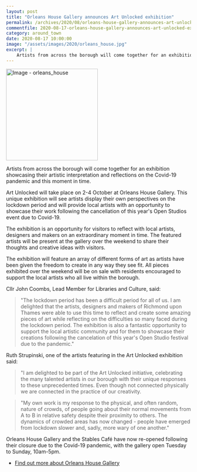 ```yaml
---
layout: post
title: "Orleans House Gallery announces Art Unlocked exhibition"
permalink: /archives/2020/08/orleans-house-gallery-announces-art-unlocked-exhibition.html
commentfile: 2020-08-17-orleans-house-gallery-announces-art-unlocked-exhibition
category: around_town
date: 2020-08-17 10:00:00
image: "/assets/images/2020/orleans_house.jpg"
excerpt: |
    Artists from across the borough will come together for an exhibition showcasing their artistic interpretation and reflections on the Covid-19 pandemic and this moment in time.
---
```

<a href="/assets/images/2020/orleans_house.jpg" title="Click for a larger image"><img src="/assets/images/2020/orleans_house-thumb.jpg" width="250" alt="Image - orleans_house"  class="photo right"/></a>

Artists from across the borough will come together for an exhibition showcasing their artistic interpretation and reflections on the Covid-19 pandemic and this moment in time.

Art Unlocked will take place on 2-4 October at Orleans House Gallery. This unique exhibition will see artists display their own perspectives on the lockdown period and will provide local artists with an opportunity to showcase their work following the cancellation of this year's Open Studios event due to Covid-19.

The exhibition is an opportunity for visitors to reflect with local artists, designers and makers on an extraordinary moment in time. The featured artists will be present at the gallery over the weekend to share their thoughts and creative ideas with visitors.

The exhibition will feature an array of different forms of art as artists have been given the freedom to create in any way they see fit. All pieces exhibited over the weekend will be on sale with residents encouraged to support the local artists who all live within the borough.

Cllr John Coombs, Lead Member for Libraries and Culture, said:

> "The lockdown period has been a difficult period for all of us. I am delighted that the artists, designers and makers of Richmond upon Thames were able to use this time to reflect and create some amazing pieces of art while reflecting on the difficulties so many faced during the lockdown period. The exhibition is also a fantastic opportunity to support the local artistic community and for them to showcase their creations following the cancelation of this year's Open Studio festival due to the pandemic."

Ruth Strupinski, one of the artists featuring in the Art Unlocked exhibition said:

> "I am delighted to be part of the Art Unlocked initiative, celebrating the many talented artists in our borough with their unique responses to these unprecedented times. Even though not connected physically we are connected in the practice of our creativity.

> "My own work is my response to the physical, and often random, nature of crowds, of people going about their normal movements from A to B in relative safety despite their proximity to others. The dynamics of crowded areas has now changed - people have emerged from lockdown slower and, sadly, more wary of one another."

Orleans House Gallery and the Stables Caf&#233; have now re-opened following their closure due to the Covid-19 pandemic, with the gallery open Tuesday to Sunday, 10am-5pm.

- [Find out more about Orleans House Gallery](https://www.orleanshousegallery.org/)
